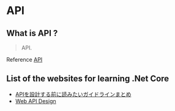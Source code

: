 API
=====================================

What is API ?
-------------------------------------
> API.

Reference [API]()

## List of the websites for learning .Net Core
- [APIを設計する前に読みたいガイドラインまとめ](https://developer.ntt.com/ja/blog/522676d0-7336-4139-b70a-ec6059e10cf3)
- [Web API Design](https://pages.apigee.com/rs/apigee/images/api-design-ebook-2012-03.pdf)
